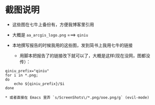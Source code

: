 截图说明
=======


* 这些图在七牛上备份有，方便我博客里引用
* 大概是 `aa_arcgis_logo.png` ===> `qiniu`
* 本地撰写报告的时候我用的这些图，发到简书上我用七牛的链接
    
    * 用脚本把报告了的链接改下就可以了，大概是这样(现在没网，图都没传）：
```
qiniu_prefix="qiniu"
for i in *.png;
do
	echo ${qiniu_prefix}/$i
done
```

    * 或者直接在 Emacs 里弄 `s/ScreenShots\/*.png/ooe.png/g` (evil-mode)
